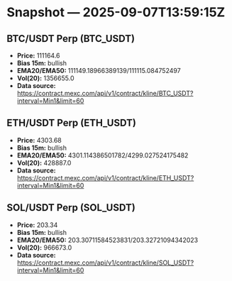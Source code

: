 # Snapshot — 2025-09-07T13:59:15Z

## BTC/USDT Perp (BTC_USDT)
- **Price:** 111164.6
- **Bias 15m:** bullish
- **EMA20/EMA50:** 111149.18966389139/111115.084752497
- **Vol(20):** 1356655.0
- **Data source:** https://contract.mexc.com/api/v1/contract/kline/BTC_USDT?interval=Min1&limit=60

## ETH/USDT Perp (ETH_USDT)
- **Price:** 4303.68
- **Bias 15m:** bullish
- **EMA20/EMA50:** 4301.114386501782/4299.027524175482
- **Vol(20):** 428887.0
- **Data source:** https://contract.mexc.com/api/v1/contract/kline/ETH_USDT?interval=Min1&limit=60

## SOL/USDT Perp (SOL_USDT)
- **Price:** 203.34
- **Bias 15m:** bullish
- **EMA20/EMA50:** 203.30711584523831/203.32721094342023
- **Vol(20):** 966673.0
- **Data source:** https://contract.mexc.com/api/v1/contract/kline/SOL_USDT?interval=Min1&limit=60
